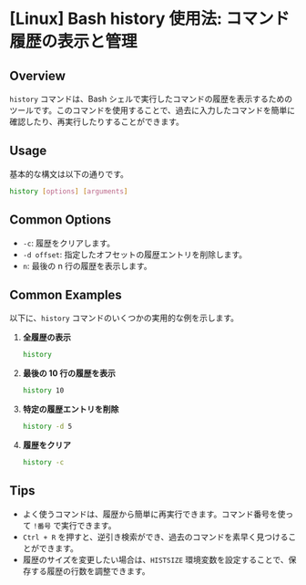 # [Linux] Bash history 使用法: コマンド履歴の表示と管理

## Overview
`history` コマンドは、Bash シェルで実行したコマンドの履歴を表示するためのツールです。このコマンドを使用することで、過去に入力したコマンドを簡単に確認したり、再実行したりすることができます。

## Usage
基本的な構文は以下の通りです。

```bash
history [options] [arguments]
```

## Common Options
- `-c`: 履歴をクリアします。
- `-d offset`: 指定したオフセットの履歴エントリを削除します。
- `n`: 最後の n 行の履歴を表示します。

## Common Examples
以下に、`history` コマンドのいくつかの実用的な例を示します。

1. **全履歴の表示**
   ```bash
   history
   ```

2. **最後の 10 行の履歴を表示**
   ```bash
   history 10
   ```

3. **特定の履歴エントリを削除**
   ```bash
   history -d 5
   ```

4. **履歴をクリア**
   ```bash
   history -c
   ```

## Tips
- よく使うコマンドは、履歴から簡単に再実行できます。コマンド番号を使って `!番号` で実行できます。
- `Ctrl + R` を押すと、逆引き検索ができ、過去のコマンドを素早く見つけることができます。
- 履歴のサイズを変更したい場合は、`HISTSIZE` 環境変数を設定することで、保存する履歴の行数を調整できます。